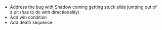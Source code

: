 - Address the bug with Shadow coming getting stuck slide jumping out of a pit (has to do with directionality)
- Add win condition
- Add death sequence